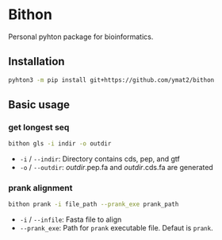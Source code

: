 # Bithon

Personal pyhton package for bioinformatics.


## Installation

```sh
pyhton3 -m pip install git+https://github.com/ymat2/bithon
```


## Basic usage

### get longest seq

```sh
bithon gls -i indir -o outdir
```

- `-i` / `--indir`: Directory contains cds, pep, and gtf
- `-o` / `--outdir`: *outdir*.pep.fa and *outdir*.cds.fa are generated

### prank alignment

```sh
bithon prank -i file_path --prank_exe prank_path
```

- `-i` / `--infile`: Fasta file to align
- `--prank_exe`: Path for `prank` executable file. Defaut is `prank`.
